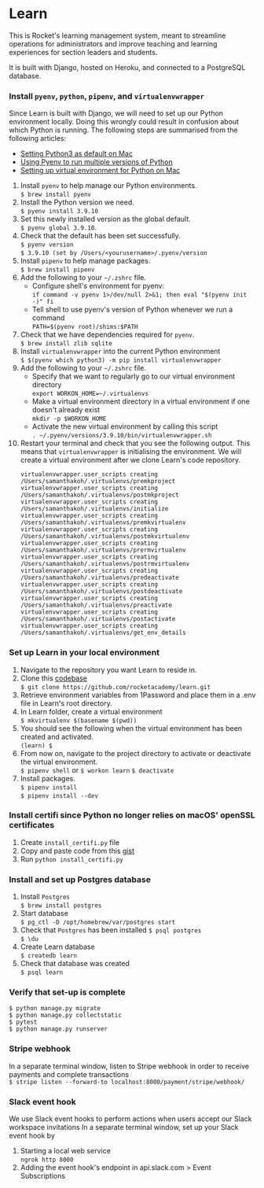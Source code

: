 # Learn

This is Rocket's learning management system, meant to streamline operations for administrators and improve teaching and learning experiences for section leaders and students.

It is built with Django, hosted on Heroku, and connected to a PostgreSQL database.

### Install `pyenv`, `python`, `pipenv`, and `virtualenvwrapper`
Since Learn is built with Django, we will need to set up our Python environment locally. Doing this wrongly could result in confusion about which Python is running. The following steps are summarised from the following articles:
- [Setting Python3 as default on Mac](https://opensource.com/article/19/5/python-3-default-mac)
- [Using Pyenv to run multiple versions of Python](https://opensource.com/article/20/4/pyenv)
- [Setting up virtual environment for Python on Mac](https://opensource.com/article/19/6/python-virtual-environments-mac)

1. Install `pyenv` to help manage our Python environments.<br>
   `$ brew install pyenv`
2. Install the Python version we need.<br>
   `$ pyenv install 3.9.10`
3. Set this newly installed version as the global default.<br>
   `$ pyenv global 3.9.10`.
4. Check that the default has been set successfully.<br>
   `$ pyenv version`<br>
   `$ 3.9.10 (set by /Users/<yourusername>/.pyenv/version`
5. Install `pipenv` to help manage packages.<br>
   `$ brew install pipenv`
6. Add the following to your `~/.zshrc` file.
   - Configure shell's environment for pyenv:<br>
     `if command -v pyenv 1>/dev/null 2>&1; then
        eval "$(pyenv init -)"
     fi`
   - Tell shell to use pyenv's version of Python whenever we run a command<br>
     `PATH=$(pyenv root)/shims:$PATH`
7. Check that we have dependencies required for `pyenv`.<br>
   `$ brew install zlib sqlite`
8. Install `virtualenvwrapper` into the current Python environment<br>
   `$ $(pyenv which python3) -m pip install virtualenvwrapper`
9. Add the following to your `~/.zshrc` file.<br>
   - Specify that we want to regularly go to our virtual environment directory<br>
     `export WORKON_HOME=~/.virtualenvs`
   - Make a virtual environment directory in a virtual environment if one doesn't already exist<br>
     `mkdir -p $WORKON_HOME`
   - Activate the new virtual environment by calling this script<br>
     `. ~/.pyenv/versions/3.9.10/bin/virtualenvwrapper.sh`
10. Restart your terminal and check that you see the following output. This means that `virtualenvwrapper` is initialising the environment. We will create a virtual environment after we clone Learn's code repository.
    ```
    virtualenvwrapper.user_scripts creating /Users/samanthakoh/.virtualenvs/premkproject
    virtualenvwrapper.user_scripts creating /Users/samanthakoh/.virtualenvs/postmkproject
    virtualenvwrapper.user_scripts creating /Users/samanthakoh/.virtualenvs/initialize
    virtualenvwrapper.user_scripts creating /Users/samanthakoh/.virtualenvs/premkvirtualenv
    virtualenvwrapper.user_scripts creating /Users/samanthakoh/.virtualenvs/postmkvirtualenv
    virtualenvwrapper.user_scripts creating /Users/samanthakoh/.virtualenvs/prermvirtualenv
    virtualenvwrapper.user_scripts creating /Users/samanthakoh/.virtualenvs/postrmvirtualenv
    virtualenvwrapper.user_scripts creating /Users/samanthakoh/.virtualenvs/predeactivate
    virtualenvwrapper.user_scripts creating /Users/samanthakoh/.virtualenvs/postdeactivate
    virtualenvwrapper.user_scripts creating /Users/samanthakoh/.virtualenvs/preactivate
    virtualenvwrapper.user_scripts creating /Users/samanthakoh/.virtualenvs/postactivate
    virtualenvwrapper.user_scripts creating /Users/samanthakoh/.virtualenvs/get_env_details
    ```


### Set up Learn in your local environment
1. Navigate to the repository you want Learn to reside in.
2. Clone this [codebase](https://github.com/rocketacademy/learn)<br>
   `$ git clone https://github.com/rocketacademy/learn.git`
3. Retrieve environment variables from 1Password and place them in a .env file in Learn's root directory.
4. In Learn folder, create a virtual environment<br>
   `$ mkvirtualenv $(basename $(pwd))`<br>
5. You should see the following when the virtual environment has been created and activated.<br>
   `(learn) $`
6. From now on, navigate to the project directory to activate or deactivate the virtual environment.<br>
   `$ pipenv shell` or `$ workon learn`
   `$ deactivate`
7. Install packages.<br>
   `$ pipenv install`<br>
   `$ pipenv install --dev`

### Install certifi since Python no longer relies on macOS' openSSL certificates
1. Create `install_certifi.py` file
2. Copy and paste code from this [gist](https://gist.github.com/marschhuynh/31c9375fc34a3e20c2d3b9eb8131d8f3)
3. Run `python install_certifi.py`

### Install and set up Postgres database
1. Install `Postgres`<br>
   `$ brew install postgres`
2. Start database<br>
   `$ pg_ctl -D /opt/homebrew/var/postgres start`
3. Check that `Postgres` has been installed
   `$ psql postgres`<br>
   `$ \du`
4. Create Learn database<br>
   `$ createdb learn`
5. Check that database was created<br>
   `$ psql learn`


### Verify that set-up is complete
`$ python manage.py migrate`<br>
`$ python manage.py collectstatic`<br>
`$ pytest`<br>
`$ python manage.py runserver`



### Stripe webhook
In a separate terminal window, listen to Stripe webhook in order to receive payments and complete transactions<br>
`$ stripe listen --forward-to localhost:8000/payment/stripe/webhook/`

### Slack event hook
We use Slack event hooks to perform actions when users accept our Slack workspace invitations
In a separate terminal window, set up your Slack event hook by
1. Starting a local web service<br>
   `ngrok http 8000`
2. Adding the event hook's endpoint in api.slack.com > Event Subscriptions
